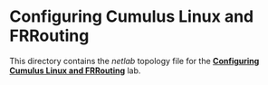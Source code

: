 # Configuring Cumulus Linux and FRRouting

This directory contains the *netlab* topology file for the **[Configuring Cumulus Linux and FRRouting](https://bgplabs.net/basic/0-frrouting/)** lab.
